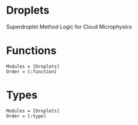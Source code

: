 # Droplets

Superdroplet Method Logic for Cloud Microphysics


# Functions

```@autodocs
Modules = [Droplets]
Order = [:function]
```
# Types

```@autodocs
Modules = [Droplets]
Order = [:type]
```